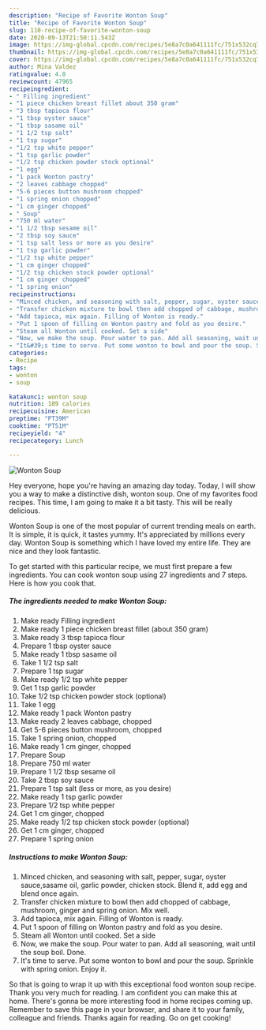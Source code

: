 ```yaml
---
description: "Recipe of Favorite Wonton Soup"
title: "Recipe of Favorite Wonton Soup"
slug: 110-recipe-of-favorite-wonton-soup
date: 2020-09-13T21:50:11.543Z
image: https://img-global.cpcdn.com/recipes/5e8a7c0a641111fc/751x532cq70/wonton-soup-recipe-main-photo.jpg
thumbnail: https://img-global.cpcdn.com/recipes/5e8a7c0a641111fc/751x532cq70/wonton-soup-recipe-main-photo.jpg
cover: https://img-global.cpcdn.com/recipes/5e8a7c0a641111fc/751x532cq70/wonton-soup-recipe-main-photo.jpg
author: Mina Valdez
ratingvalue: 4.8
reviewcount: 47965
recipeingredient:
- " Filling ingredient"
- "1 piece chicken breast fillet about 350 gram"
- "3 tbsp tapioca flour"
- "1 tbsp oyster sauce"
- "1 tbsp sasame oil"
- "1 1/2 tsp salt"
- "1 tsp sugar"
- "1/2 tsp white pepper"
- "1 tsp garlic powder"
- "1/2 tsp chicken powder stock optional"
- "1 egg"
- "1 pack Wonton pastry"
- "2 leaves cabbage chopped"
- "5-6 pieces button mushroom chopped"
- "1 spring onion chopped"
- "1 cm ginger chopped"
- " Soup"
- "750 ml water"
- "1 1/2 tbsp sesame oil"
- "2 tbsp soy sauce"
- "1 tsp salt less or more as you desire"
- "1 tsp garlic powder"
- "1/2 tsp white pepper"
- "1 cm ginger chopped"
- "1/2 tsp chicken stock powder optional"
- "1 cm ginger chopped"
- "1 spring onion"
recipeinstructions:
- "Minced chicken, and seasoning with salt, pepper, sugar, oyster sauce,sasame oil, garlic powder, chicken stock. Blend it, add egg and blend once again."
- "Transfer chicken mixture to bowl then add chopped of cabbage, mushroom, ginger and spring onion. Mix well."
- "Add tapioca, mix again. Filling of Wonton is ready."
- "Put 1 spoon of filling on Wonton pastry and fold as you desire."
- "Steam all Wonton until cooked. Set a side"
- "Now, we make the soup. Pour water to pan. Add all seasoning, wait until the soup boil. Done."
- "It&#39;s time to serve. Put some wonton to bowl and pour the soup. Sprinkle with spring onion. Enjoy it."
categories:
- Recipe
tags:
- wonton
- soup

katakunci: wonton soup 
nutrition: 189 calories
recipecuisine: American
preptime: "PT39M"
cooktime: "PT51M"
recipeyield: "4"
recipecategory: Lunch

---
```



![Wonton Soup](https://img-global.cpcdn.com/recipes/5e8a7c0a641111fc/751x532cq70/wonton-soup-recipe-main-photo.jpg)

Hey everyone, hope you're having an amazing day today. Today, I will show you a way to make a distinctive dish, wonton soup. One of my favorites food recipes. This time, I am going to make it a bit tasty. This will be really delicious.

Wonton Soup is one of the most popular of current trending meals on earth. It is simple, it is quick, it tastes yummy. It's appreciated by millions every day. Wonton Soup is something which I have loved my entire life. They are nice and they look fantastic.




To get started with this particular recipe, we must first prepare a few ingredients. You can cook wonton soup using 27 ingredients and 7 steps. Here is how you cook that.

<!--inarticleads1-->

##### The ingredients needed to make Wonton Soup:

1. Make ready  Filling ingredient
1. Make ready 1 piece chicken breast fillet (about 350 gram)
1. Make ready 3 tbsp tapioca flour
1. Prepare 1 tbsp oyster sauce
1. Make ready 1 tbsp sasame oil
1. Take 1 1/2 tsp salt
1. Prepare 1 tsp sugar
1. Make ready 1/2 tsp white pepper
1. Get 1 tsp garlic powder
1. Take 1/2 tsp chicken powder stock (optional)
1. Take 1 egg
1. Make ready 1 pack Wonton pastry
1. Make ready 2 leaves cabbage, chopped
1. Get 5-6 pieces button mushroom, chopped
1. Take 1 spring onion, chopped
1. Make ready 1 cm ginger, chopped
1. Prepare  Soup
1. Prepare 750 ml water
1. Prepare 1 1/2 tbsp sesame oil
1. Take 2 tbsp soy sauce
1. Prepare 1 tsp salt (less or more, as you desire)
1. Make ready 1 tsp garlic powder
1. Prepare 1/2 tsp white pepper
1. Get 1 cm ginger, chopped
1. Make ready 1/2 tsp chicken stock powder (optional)
1. Get 1 cm ginger, chopped
1. Prepare 1 spring onion




<!--inarticleads2-->

##### Instructions to make Wonton Soup:

1. Minced chicken, and seasoning with salt, pepper, sugar, oyster sauce,sasame oil, garlic powder, chicken stock. Blend it, add egg and blend once again.
1. Transfer chicken mixture to bowl then add chopped of cabbage, mushroom, ginger and spring onion. Mix well.
1. Add tapioca, mix again. Filling of Wonton is ready.
1. Put 1 spoon of filling on Wonton pastry and fold as you desire.
1. Steam all Wonton until cooked. Set a side
1. Now, we make the soup. Pour water to pan. Add all seasoning, wait until the soup boil. Done.
1. It&#39;s time to serve. Put some wonton to bowl and pour the soup. Sprinkle with spring onion. Enjoy it.




So that is going to wrap it up with this exceptional food wonton soup recipe. Thank you very much for reading. I am confident you can make this at home. There's gonna be more interesting food in home recipes coming up. Remember to save this page in your browser, and share it to your family, colleague and friends. Thanks again for reading. Go on get cooking!
